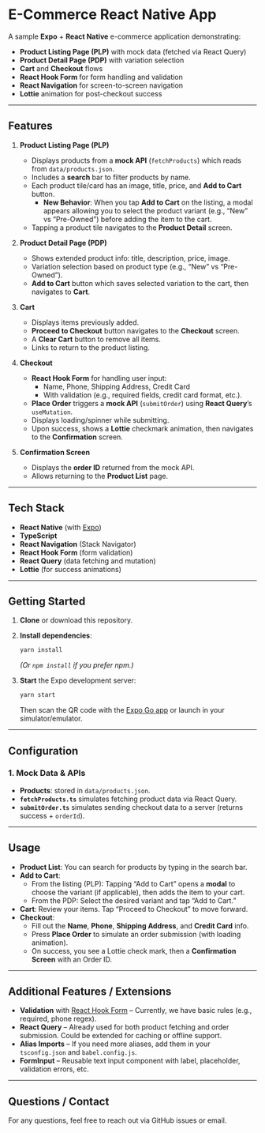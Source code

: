 # E-Commerce React Native App

A sample **Expo** + **React Native** e-commerce application demonstrating:

- **Product Listing Page (PLP)** with mock data (fetched via React Query)  
- **Product Detail Page (PDP)** with variation selection  
- **Cart** and **Checkout** flows  
- **React Hook Form** for form handling and validation  
- **React Navigation** for screen-to-screen navigation  
- **Lottie** animation for post-checkout success

---

## Features

1. **Product Listing Page (PLP)**
   - Displays products from a **mock API** (`fetchProducts`) which reads from `data/products.json`.
   - Includes a **search** bar to filter products by name.
   - Each product tile/card has an image, title, price, and **Add to Cart** button.
     - **New Behavior**: When you tap **Add to Cart** on the listing, a modal appears allowing you to select the product variant (e.g., “New” vs “Pre-Owned”) before adding the item to the cart.
   - Tapping a product tile navigates to the **Product Detail** screen.

2. **Product Detail Page (PDP)**
   - Shows extended product info: title, description, price, image.
   - Variation selection based on product type (e.g., “New” vs “Pre-Owned”).
   - **Add to Cart** button which saves selected variation to the cart, then navigates to **Cart**.

3. **Cart**
   - Displays items previously added.
   - **Proceed to Checkout** button navigates to the **Checkout** screen.
   - A **Clear Cart** button to remove all items.
   - Links to return to the product listing.

4. **Checkout**
   - **React Hook Form** for handling user input:
     - Name, Phone, Shipping Address, Credit Card
     - With validation (e.g., required fields, credit card format, etc.).
   - **Place Order** triggers a **mock API** (`submitOrder`) using **React Query**’s `useMutation`.
   - Displays loading/spinner while submitting.
   - Upon success, shows a **Lottie** checkmark animation, then navigates to the **Confirmation** screen.

5. **Confirmation Screen**
   - Displays the **order ID** returned from the mock API.
   - Allows returning to the **Product List** page.

---

## Tech Stack

- **React Native** (with [Expo](https://docs.expo.dev/))
- **TypeScript**
- **React Navigation** (Stack Navigator)
- **React Hook Form** (form validation)
- **React Query** (data fetching and mutation)
- **Lottie** (for success animations)

---

## Getting Started

1. **Clone** or download this repository.
2. **Install dependencies**:

   ```bash
   yarn install
   ```
   *(Or `npm install` if you prefer npm.)*

3. **Start** the Expo development server:

   ```bash
   yarn start
   ```
   Then scan the QR code with the [Expo Go app](https://expo.dev/client) or launch in your simulator/emulator.

---

## Configuration

### 1. Mock Data & APIs

- **Products**: stored in `data/products.json`.  
- **`fetchProducts.ts`** simulates fetching product data via React Query.  
- **`submitOrder.ts`** simulates sending checkout data to a server (returns success + `orderId`).

---

## Usage

- **Product List**: You can search for products by typing in the search bar.
- **Add to Cart**:  
  - From the listing (PLP): Tapping “Add to Cart” opens a **modal** to choose the variant (if applicable), then adds the item to your cart.  
  - From the PDP: Select the desired variant and tap “Add to Cart.”
- **Cart**: Review your items. Tap “Proceed to Checkout” to move forward.
- **Checkout**:
  - Fill out the **Name**, **Phone**, **Shipping Address**, and **Credit Card** info.
  - Press **Place Order** to simulate an order submission (with loading animation).
  - On success, you see a Lottie check mark, then a **Confirmation Screen** with an Order ID.

---

## Additional Features / Extensions

- **Validation** with [React Hook Form](https://react-hook-form.com/) – Currently, we have basic rules (e.g., required, phone regex).
- **React Query** – Already used for both product fetching and order submission. Could be extended for caching or offline support.
- **Alias Imports** – If you need more aliases, add them in your `tsconfig.json` and `babel.config.js`.
- **FormInput** – Reusable text input component with label, placeholder, validation errors, etc.

---

## Questions / Contact

For any questions, feel free to reach out via GitHub issues or email.